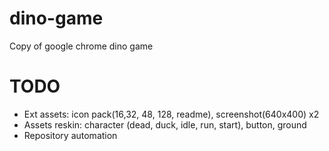 # dino-game
Copy of google chrome dino game

# TODO
* Ext assets: icon pack(16,32, 48, 128, readme), screenshot(640x400) x2
* Assets reskin: character (dead, duck, idle, run, start), button, ground
* Repository automation
